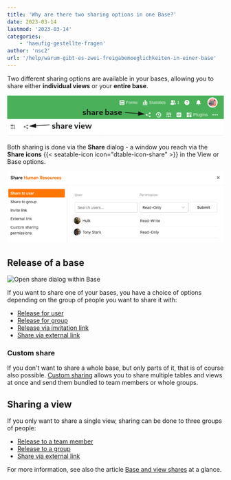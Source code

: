 ```yaml
---
title: 'Why are there two sharing options in one Base?'
date: 2023-03-14
lastmod: '2023-03-14'
categories:
    - 'haeufig-gestellte-fragen'
author: 'nsc2'
url: '/help/warum-gibt-es-zwei-freigabemoeglichkeiten-in-einer-base'
---
```


Two different sharing options are available in your bases, allowing you to share either **individual views** or your **entire base**.

![Sharing icons in a base](images/share-icons-new-1.png)

Both sharing is done via the **Share** dialog - a window you reach via the **Share icons** {{< seatable-icon icon="dtable-icon-share" >}} in the View or Base options.

![Releasing a Base to a User](images/share-base-to-user.png)

## Release of a base

![Open share dialog within Base](https://seatable.io/wp-content/uploads/2022/09/share-a-base.png)

If you want to share one of your bases, you have a choice of options depending on the group of people you want to share it with:

- [Release for user](https://seatable.io/en/docs/freigabelinks/anlegen-einer-benutzerfreigabe/)
- [Release for group](https://seatable.io/en/docs/freigabelinks/freigabe-einer-base-an-eine-gruppe/)
- [Release via invitation link](https://seatable.io/en/docs/freigabelinks/einladungs-link-erklaert/)
- [Share via external link](https://seatable.io/en/docs/freigabelinks/externer-link-erklaert/)

### Custom share

If you don't want to share a whole base, but only parts of it, that is of course also possible. [Custom sharing](https://seatable.io/en/docs/berechtigungen/benutzerdefinierte-freigabe-erstellen/) allows you to share multiple tables and views at once and send them bundled to team members or whole groups.

## Sharing a view

If you only want to share a single view, sharing can be done to three groups of people:

- [Release to a team member](https://seatable.io/en/docs/ansichtsfreigaben/freigabe-einer-ansicht-an-ein-teammitglied/)
- [Release to a group](https://seatable.io/en/docs/ansichtsfreigaben/freigabe-einer-ansicht-an-eine-gruppe/)
- [Share via external link](https://seatable.io/en/docs/ansichtsfreigaben/externen-link-fuer-eine-ansicht-erstellen/)

For more information, see also the article [Base and view shares](https://seatable.io/en/docs/freigaben/base-und-ansichtsfreigaben-im-ueberblick/) at a glance.
